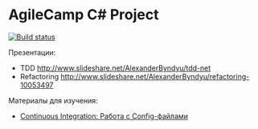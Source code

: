 # AgileCamp C# Project

[![Build status](https://travis-ci.org/scrumtrek/agilecamp-csharp.svg?branch=master)](https://travis-ci.org/scrumtrek/agilecamp-csharp)

Презентации:
 * TDD http://www.slideshare.net/AlexanderByndyu/tdd-net
 * Refactoring http://www.slideshare.net/AlexanderByndyu/refactoring-10053497

Материалы для изучения:
 * [Continuous Integration: Работа с Config-файлами](http://blog.byndyu.ru/2013/05/continuous-integration-config.html)
